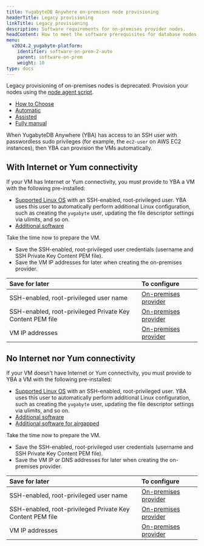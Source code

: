 ```yaml
---
title: YugabyteDB Anywhere on-premises node provisioning
headerTitle: Legacy provisioning
linkTitle: Legacy provisioning
description: Software requirements for on-premises provider nodes.
headContent: How to meet the software prerequisites for database nodes
menu:
  v2024.2_yugabyte-platform:
    identifier: software-on-prem-2-auto
    parent: software-on-prem
    weight: 10
type: docs
---
```


Legacy provisioning of on-premises nodes is deprecated. Provision your nodes using the [node agent script](../software-on-prem/).

<ul class="nav nav-tabs-alt nav-tabs-yb">
  <li>
    <a href="../software-on-prem-legacy/" class="nav-link">
      How to Choose
    </a>
  </li>

  <li>
    <a href="../software-on-prem-auto/" class="nav-link active">
      <i class="fa-regular fa-wand-magic-sparkles"></i>
      Automatic
    </a>
  </li>

  <li>
    <a href="../software-on-prem-assist/" class="nav-link">
      <i class="fa-regular fa-scroll"></i>
      Assisted
    </a>
  </li>

  <li>
    <a href="../software-on-prem-manual/" class="nav-link">
      <i class="icon-shell" aria-hidden="true"></i>
      Fully manual
    </a>
  </li>
</ul>

When YugabyteDB Anywhere (YBA) has access to an SSH user with passwordless sudo privileges (for example, the `ec2-user` on AWS EC2 instances), then YBA can provision the VMs automatically.

## With Internet or Yum connectivity

If your VM has Internet or Yum connectivity, you must provide to YBA a VM with the following pre-installed:

- [Supported Linux OS](../#linux-os) with an SSH-enabled, root-privileged user. YBA uses this user to automatically perform additional Linux configuration, such as creating the `yugabyte` user, updating the file descriptor settings via ulimits, and so on.
- [Additional software](../#additional-software)

Take the time now to prepare the VM.

- Save the SSH-enabled, root-privileged user credentials (username and SSH Private Key Content PEM file).
- Save the VM IP addresses for later when creating the on-premises provider.

| Save for later | To configure |
| :--- | :--- |
| SSH-enabled, root-privileged user name | [On-premises provider](../../../configure-yugabyte-platform/on-premises/) |
| SSH-enabled, root-privileged Private Key Content PEM file | [On-premises provider](../../../configure-yugabyte-platform/on-premises/) |
| VM IP addresses | [On-premises provider](../../../configure-yugabyte-platform/on-premises/) |

## No Internet nor Yum connectivity

If your VM doesn't have Internet or Yum connectivity, you must provide to YBA a VM with the following pre-installed:

- [Supported Linux OS](../#linux-os) with an SSH-enabled, root-privileged user. YBA uses this user to automatically perform additional Linux configuration, such as creating the `yugabyte` user, updating the file descriptor settings via ulimits, and so on.
- [Additional software](../#additional-software)
- [Additional software for airgapped](../#additional-software-for-airgapped-deployment)

Take the time now to prepare the VM.

- Save the SSH-enabled, root-privileged user credentials (username and SSH Private Key Content PEM file).
- Save the VM IP or DNS addresses for later when creating the on-premises provider.

| Save for later | To configure |
| :--- | :--- |
| SSH-enabled, root-privileged user name | [On-premises provider](../../../configure-yugabyte-platform/on-premises/) |
| SSH-enabled, root-privileged Private Key Content PEM file | [On-premises provider](../../../configure-yugabyte-platform/on-premises/) |
| VM IP addresses | [On-premises provider](../../../configure-yugabyte-platform/on-premises/) |
